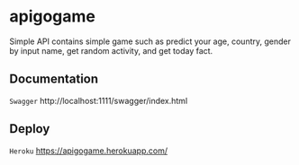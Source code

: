 # apigogame

Simple API contains simple game such as predict your age, country, gender by input name, get random activity, and get today fact.

## Documentation
```Swagger```
http://localhost:1111/swagger/index.html

## Deploy
```Heroku```
https://apigogame.herokuapp.com/
